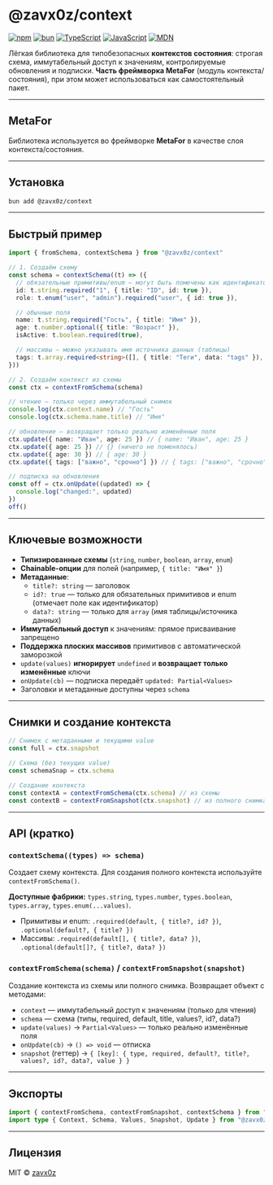 # @zavx0z/context

[![npm](https://img.shields.io/npm/v/@zavx0z/context)](https://www.npmjs.com/package/@zavx0z/context)
[![bun](https://img.shields.io/badge/bun-1.0+-black)](https://bun.sh/)
[![TypeScript](https://img.shields.io/badge/TypeScript-5.0+-blue)](https://www.typescriptlang.org/)
[![JavaScript](https://img.shields.io/badge/JavaScript-ESM-green)](https://developer.mozilla.org/en-US/docs/Web/JavaScript/Guide/Modules)
[![MDN](https://img.shields.io/badge/MDN-HTML-red)](https://developer.mozilla.org/en-US/docs/Web/HTML)

Лёгкая библиотека для типобезопасных **контекстов состояния**: строгая схема, иммутабельный доступ к значениям, контролируемые обновления и подписки. **Часть фреймворка MetaFor** (модуль контекста/состояния), при этом может использоваться как самостоятельный пакет.

---

## MetaFor

Библиотека используется во фреймворке **MetaFor** в качестве слоя контекста/состояния.

---

## Установка

```sh
bun add @zavx0z/context
```

---

## Быстрый пример

```ts
import { fromSchema, contextSchema } from "@zavx0z/context"

// 1. Создаём схему
const schema = contextSchema((t) => ({
  // обязательные примитивы/enum — могут быть помечены как идентификаторы
  id: t.string.required("1", { title: "ID", id: true }),
  role: t.enum("user", "admin").required("user", { id: true }),

  // обычные поля
  name: t.string.required("Гость", { title: "Имя" }),
  age: t.number.optional({ title: "Возраст" }),
  isActive: t.boolean.required(true),

  // массивы — можно указывать имя источника данных (таблицы)
  tags: t.array.required<string>([], { title: "Теги", data: "tags" }),
}))

// 2. Создаём контекст из схемы
const ctx = contextFromSchema(schema)

// чтение — только через иммутабельный снимок
console.log(ctx.context.name) // "Гость"
console.log(ctx.schema.name.title) // "Имя"

// обновление — возвращает только реально изменённые поля
ctx.update({ name: "Иван", age: 25 }) // { name: "Иван", age: 25 }
ctx.update({ age: 25 }) // {} (ничего не поменялось)
ctx.update({ age: 30 }) // { age: 30 }
ctx.update({ tags: ["важно", "срочно"] }) // { tags: ["важно", "срочно"] }

// подписка на обновления
const off = ctx.onUpdate((updated) => {
  console.log("changed:", updated)
})
off()
```

---

## Ключевые возможности

- **Типизированные схемы** (`string`, `number`, `boolean`, `array`, `enum`)
- **Chainable-опции** для полей (например, `{ title: "Имя" }`)
- **Метаданные**:
  - `title?: string` — заголовок
  - `id?: true` — только для обязательных примитивов и enum (отмечает поле как идентификатор)
  - `data?: string` — только для `array` (имя таблицы/источника данных)
- **Иммутабельный доступ** к значениям: прямое присваивание запрещено
- **Поддержка плоских массивов** примитивов с автоматической заморозкой
- `update(values)` **игнорирует** `undefined` и **возвращает только изменённые** ключи
- `onUpdate(cb)` — подписка передаёт `updated: Partial<Values>`
- Заголовки и метаданные доступны через `schema`

---

## Снимки и создание контекста

```ts
// Снимок с метаданными и текущими value
const full = ctx.snapshot

// Схема (без текущих value)
const schemaSnap = ctx.schema

// Создание контекста
const contextA = contextFromSchema(ctx.schema) // из схемы
const contextB = contextFromSnapshot(ctx.snapshot) // из полного снимка
```

---

## API (кратко)

### `contextSchema((types) => schema)`

Создает схему контекста. Для создания полного контекста используйте `contextFromSchema()`.

**Доступные фабрики:** `types.string`, `types.number`, `types.boolean`, `types.array`, `types.enum(...values)`.

- Примитивы и enum: `.required(default, { title?, id? })`, `.optional(default?, { title? })`
- Массивы: `.required(default[], { title?, data? })`, `.optional(default[]?, { title?, data? })`

### `contextFromSchema(schema)` / `contextFromSnapshot(snapshot)`

Создание контекста из схемы или полного снимка. Возвращает объект с методами:

- `context` — иммутабельный доступ к значениям (только для чтения)
- `schema` — схема (типы, required, default, title, values?, id?, data?)
- `update(values)` → `Partial<Values>` — только реально изменённые поля
- `onUpdate(cb)` → `() => void` — отписка
- `snapshot` (геттер) → `{ [key]: { type, required, default?, title?, values?, id?, data?, value } }`

---

## Экспорты

```ts
import { contextFromSchema, contextFromSnapshot, contextSchema } from "@zavx0z/context"
import type { Context, Schema, Values, Snapshot, Update } from "@zavx0z/context"
```

---

## Лицензия

MIT © [zavx0z](https://github.com/zavx0z)
